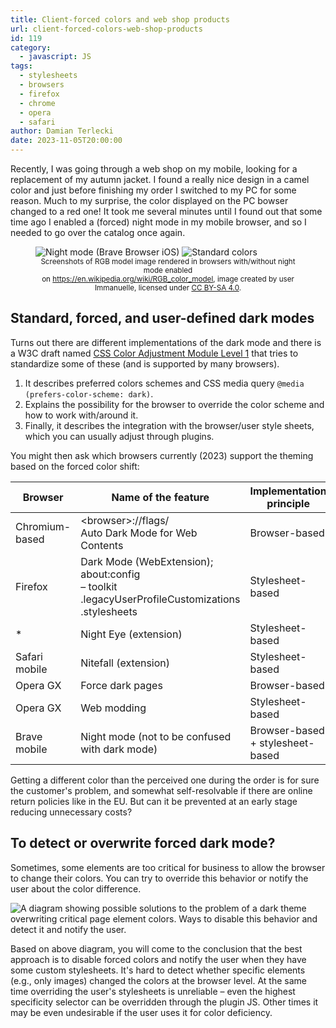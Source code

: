 ```yaml
---
title: Client-forced colors and web shop products
url: client-forced-colors-web-shop-products
id: 119
category:
  - javascript: JS
tags:
  - stylesheets
  - browsers
  - firefox
  - chrome
  - opera
  - safari
author: Damian Terlecki
date: 2023-11-05T20:00:00
---
```


Recently, I was going through a web shop on my mobile, looking for a replacement of my autumn jacket.
I found a really nice design in a camel color and just before finishing my order I switched to my PC for some reason.
Much to my surprise, the color displayed on the PC bowser changed to a red one! It took me several minutes until I
found out that some time ago I enabled a (forced) night mode in my mobile browser, and so I needed to go over the catalog once again.

<figure class="flex">
<img src="/img/hq/filtered-dark-mode.png" alt="Night mode (Brave Browser iOS)" title="Night mode (Brave Browser iOS)">
<img src="/img/hq/standard-dark-mode.png" alt="Standard colors" title="Standard colors">
<center>
  <figcaption><small>Screenshots of RGB model image rendered in browsers with/without night mode enabled<br/>on <a href="https://en.wikipedia.org/wiki/RGB_color_model">https://en.wikipedia.org/wiki/RGB_color_model</a>, image created by user Immanuelle, licensed under <a href="https://creativecommons.org/licenses/by-sa/4.0/#">CC BY-SA 4.0</a>.</small></figcaption>
</center>
</figure>

## Standard, forced, and user-defined dark modes

Turns out there are different implementations of the dark mode and there is a W3C draft named [CSS Color Adjustment Module Level 1](https://www.w3.org/TR/css-color-adjust-1/)
that tries to standardize some of these (and is supported by many browsers).
1. It describes preferred colors schemes and CSS media query `@media (prefers-color-scheme: dark)`.
2. Explains the possibility for the browser to override the color scheme and how to work with/around it.
3. Finally, it describes the integration with the browser/user style sheets, which you can usually adjust through plugins.

You might then ask which browsers currently (2023) support the theming based on the forced color shift:

| Browser        | Name of the feature                                                                                            | Implementation principle             |
|----------------|----------------------------------------------------------------------------------------------------------------|--------------------------------------|
| Chromium-based | \<browser\>://flags/</br>Auto Dark Mode for Web Contents                                                       | Browser-based                        |
| Firefox        | Dark Mode (WebExtension);</br>about:config</br>– toolkit<wbr>.legacyUserProfileCustomizations<wbr>.stylesheets | Stylesheet-based                     |
| *              | Night Eye (extension)                                                                                          | Stylesheet-based                     |
| Safari mobile  | Nitefall (extension)                                                                                           | Stylesheet-based                     |
| Opera GX       | Force dark pages                                                                                               | Browser-based                        |
| Opera GX       | Web modding                                                                                                    | Stylesheet-based                     |
| Brave  mobile  | Night mode (not to be confused with dark mode)                                                                 | Browser-based</br>+ stylesheet-based |


Getting a different color than the perceived one during the order is for sure the customer's problem, and somewhat self-resolvable if there are
online return policies like in the EU. But can it be prevented at an early stage reducing unnecessary costs?

## To detect or overwrite forced dark mode?

Sometimes, some elements are too critical for business to allow the browser to change their colors.
You can try to override this behavior or notify the user about the color difference.

<img src="/img/hq/night-mode-issue.svg" alt="A diagram showing possible solutions to the problem of a dark theme overwriting critical page element colors. Ways to disable this behavior and detect it and notify the user." title="Potential solutions to the problem of a dark theme overriding the colors of critical page elements">

Based on above diagram, you will come to the conclusion that the best approach
is to disable forced colors and notify the user when they have some custom 
stylesheets. It's hard to detect whether specific elements (e.g., only images) changed the colors at the browser level.
At the same time overriding the user's stylesheets is unreliable
– even the highest specificity selector can be overridden through the plugin JS.
Other times it may be even undesirable if the user uses it for color deficiency.